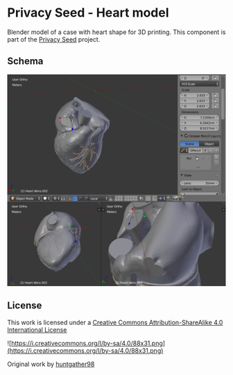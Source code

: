 # Privacy Seed - Heart model

Blender model of a case with heart shape for 3D printing.
This component is part of the [Privacy Seed](https://privacy-seed.org/) project.

## Schema

![Schema](doc/heart_screenshot.png)

## License

This work is licensed under a [Creative Commons Attribution-ShareAlike 4.0 International License](http://creativecommons.org/licenses/by-nc-sa/4.0/)

![https://i.creativecommons.org/l/by-sa/4.0/88x31.png](https://i.creativecommons.org/l/by-sa/4.0/88x31.png)

Original work by [huntgather98](https://www.thingiverse.com/thing:693895)
